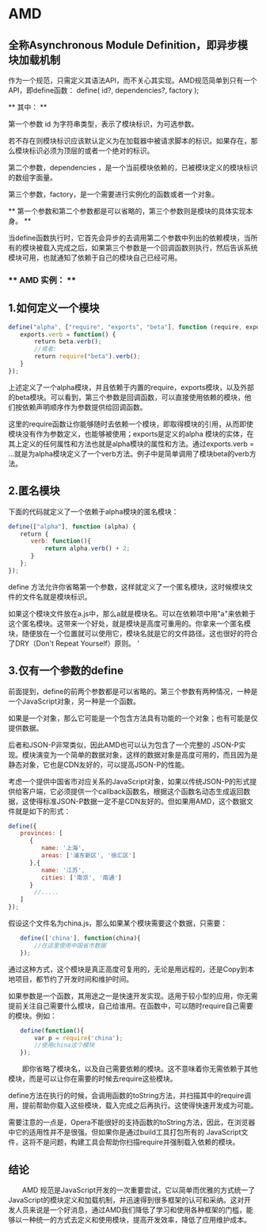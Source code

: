 # AMD
## 全称Asynchronous Module Definition，即异步模块加载机制

作为一个规范，只需定义其语法API，而不关心其实现。AMD规范简单到只有一个API，即define函数：
define( id?, dependencies?, factory );

** 其中： **

第一个参数 id 为字符串类型，表示了模块标识，为可选参数。

若不存在则模块标识应该默认定义为在加载器中被请求脚本的标识。如果存在，那么模块标识必须为顶层的或者一个绝对的标识。

第二个参数，dependencies ，是一个当前模块依赖的，已被模块定义的模块标识的数组字面量。

第三个参数，factory，是一个需要进行实例化的函数或者一个对象。

** 第一个参数和第二个参数都是可以省略的，第三个参数则是模块的具体实现本身。 **

当define函数执行时，它首先会异步的去调用第二个参数中列出的依赖模块，当所有的模块被载入完成之后，如果第三个参数是一个回调函数则执行，然后告诉系统模块可用，也就通知了依赖于自己的模块自己已经可用。

### ** AMD 实例： **

## 1.如何定义一个模块 

```jsx
define("alpha", ["require", "exports", "beta"], function (require, exports, beta) {
　　exports.verb = function() {
    　　return beta.verb();
    　　//或者:
    　　return require("beta").verb();
　　}
});
```

上述定义了一个alpha模块，并且依赖于内置的require，exports模块，以及外部的beta模块。可以看到，第三个参数是回调函数，可以直接使用依赖的模块，他们按依赖声明顺序作为参数提供给回调函数。

这里的require函数让你能够随时去依赖一个模块，即取得模块的引用，从而即使模块没有作为参数定义，也能够被使用；exports是定义的alpha 模块的实体，在其上定义的任何属性和方法也就是alpha模块的属性和方法。通过exports.verb = ...就是为alpha模块定义了一个verb方法。例子中是简单调用了模块beta的verb方法。

 ## 2.匿名模块 

 下面的代码就定义了一个依赖于alpha模块的匿名模块：
 
 ```jsx
define(["alpha"], function (alpha) {
　　return {
    　　verb: function(){  
    　　    return alpha.verb() + 2;      
    　　}
　　};
});
```

define 方法允许你省略第一个参数，这样就定义了一个匿名模块，这时候模块文件的文件名就是模块标识。

如果这个模块文件放在a.js中，那么a就是模块名。可以在依赖项中用"a"来依赖于这个匿名模块。这带来一个好处，就是模块是高度可重用的。你拿来一个匿名模块，随便放在一个位置就可以使用它，模块名就是它的文件路径。这也很好的符合了DRY（Don't Repeat Yourself）原则。                        '

## 3.仅有一个参数的define 

前面提到，define的前两个参数都是可以省略的。第三个参数有两种情况，一种是一个JavaScript对象，另一种是一个函数。

如果是一个对象，那么它可能是一个包含方法具有功能的一个对象；也有可能是仅提供数据。

后者和JSON-P非常类似，因此AMD也可以认为包含了一个完整的 JSON-P实现。模块演变为一个简单的数据对象，这样的数据对象是高度可用的，而且因为是静态对象，它也是CDN友好的，可以提高JSON-P的性能。

考虑一个提供中国省市对应关系的JavaScript对象，如果以传统JSON-P的形式提供给客户端，它必须提供一个callback函数名，根据这个函数名动态生成返回数据，这使得标准JSON-P数据一定不是CDN友好的。但如果用AMD，这个数据文件就是如下的形式：

```jsx
define({
　　provinces: [
      {
      　　name: '上海',
      　　areas: ['浦东新区', '徐汇区']
      },{
      　　name: '江苏',
      　　cities: ['南京', '南通']
      }
    　　//.....
　　]
});
```

假设这个文件名为china.js，那么如果某个模块需要这个数据，只需要：

```jsx
　　define(['china'], function(china){
　　    //在这里使用中国省市数据
　　});
```
  
通过这种方式，这个模块是真正高度可复用的，无论是用远程的，还是Copy到本地项目，都节约了开发时间和维护时间。

如果参数是一个函数，其用途之一是快速开发实现。适用于较小型的应用，你无需提前关注自己需要什么模块，自己给谁用。在函数中，可以随时require自己需要的模块。例如：

```jsx
　　define(function(){
    　　var p = require('china');
    　　//使用china这个模块
　　});
```

　　即你省略了模块名，以及自己需要依赖的模块。这不意味着你无需依赖于其他模块，而是可以让你在需要的时候去require这些模块。
  
  define方法在执行的时候，会调用函数的toString方法，并扫描其中的require调用，提前帮助你载入这些模块，载入完成之后再执行。这使得快速开发成为可能。
  
  需要注意的一点是，Opera不能很好的支持函数的toString方法，因此，在浏览器中它的适用性并不是很强。但如果你是通过build工具打包所有的 JavaScript文件，这将不是问题，构建工具会帮助你扫描require并强制载入依赖的模块。

## 结论

　　AMD 规范是JavaScript开发的一次重要尝试，它以简单而优雅的方式统一了JavaScript的模块定义和加载机制，并迅速得到很多框架的认可和采纳。这对开发人员来说是一个好消息，通过AMD我们降低了学习和使用各种框架的门槛，能够以一种统一的方式去定义和使用模块，提高开发效率，降低了应用维护成本。
